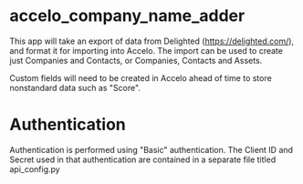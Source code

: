 # accelo_company_name_adder

This app will take an export of data from Delighted (https://delighted.com/), and format it for importing into Accelo.  The import can be used to create just Companies and Contacts, or Companies, Contacts and Assets.  

Custom fields will need to be created in Accelo ahead of time to store nonstandard data such as "Score".

# Authentication
Authentication is performed using "Basic" authentication.  The Client ID and Secret used in that authentication are contained in a separate file titled api_config.py  
